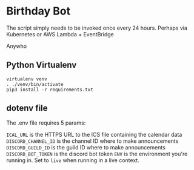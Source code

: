 # Birthday Bot

The script simply needs to be invoked once every 24 hours.  Perhaps via Kubernetes or AWS Lambda + EventBridge

Anywho

## Python Virtualenv

```
virtualenv venv
. ./venv/bin/activate
pip3 install -r requirements.txt
```

## dotenv file

The .env file requires 5 params:

`ICAL_URL` is the HTTPS URL to the ICS file containing the calendar data
`DISCORD_CHANNEL_ID` is the channel ID where to make announcements
`DISCORD_GUILD_ID` is the guild ID where to make announcements
`DISCORD_BOT_TOKEN` is the discord bot token
`ENV` is the environment you're running in.  Set to `live` when running in a live context.

